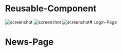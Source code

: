 # Reusable-Component
![screenshot](./src/assets/Capture1.PNG)
![screenshot](./src/assets/Capture2.PNG)
![screenshot](./src/assets/Capture3.PNG)# Login-Page
# News-Page
